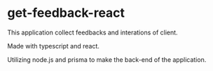 # get-feedback-react
This application collect feedbacks and interations of client.

Made with typescript and react.

Utilizing node.js and prisma to make the back-end of the application.
